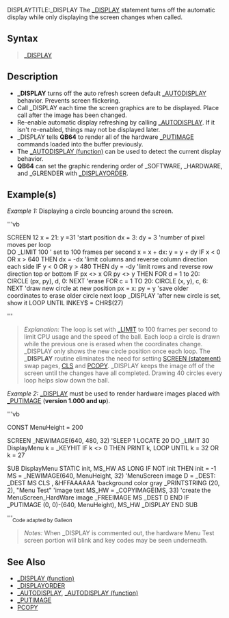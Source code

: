 DISPLAYTITLE:_DISPLAY
The [_DISPLAY](_DISPLAY) statement turns off the automatic display while only displaying the screen changes when called. 


## Syntax
 
>  [_DISPLAY](_DISPLAY)


## Description

* **_DISPLAY** turns off the auto refresh screen default [_AUTODISPLAY](_AUTODISPLAY) behavior. Prevents screen flickering.
* Call _DISPLAY each time the screen graphics are to be displayed. Place call after the image has been changed.
* Re-enable automatic display refreshing by calling [_AUTODISPLAY](_AUTODISPLAY). If it isn't re-enabled, things may not be displayed later.
* _DISPLAY tells **QB64** to render all of the hardware [_PUTIMAGE](_PUTIMAGE) commands loaded into the buffer previously.
* The [_AUTODISPLAY (function)](_AUTODISPLAY (function)) can be used to detect the current display behavior.
* **QB64** can set the graphic rendering order of _SOFTWARE, _HARDWARE, and _GLRENDER with [_DISPLAYORDER](_DISPLAYORDER).


## Example(s)

*Example 1:* Displaying a circle bouncing around the screen.

'''vb

SCREEN 12
x = 21: y =31              'start position
dx = 3: dy = 3             'number of pixel moves per loop       
DO
    _LIMIT 100       ' set to 100 frames per second
    x = x + dx: y = y + dy
    IF x < 0 OR x > 640 THEN dx = -dx 'limit columns and reverse column direction each side
    IF y < 0 OR y > 480 THEN dy = -dy 'limit rows and reverse row direction top or bottom
    IF px <> x OR py <> y THEN FOR d = 1 to 20: CIRCLE (px, py), d, 0: NEXT 'erase
    FOR c = 1 TO 20: CIRCLE (x, y), c, 6: NEXT  'draw new circle at new position
    px = x: py = y        'save older coordinates to erase older circle next loop
    _DISPLAY                'after new circle is set, show it
LOOP UNTIL INKEY$ = CHR$(27) 

'''

> *Explanation:* The loop is set with [_LIMIT](_LIMIT) to 100 frames per second to limit CPU usage and the speed of the ball. Each loop a circle is drawn while the previous one is erased when the coordinates change. _DISPLAY only shows the new circle position once each loop. The **_DISPLAY** routine eliminates the need for setting [SCREEN (statement)](SCREEN (statement)) swap pages, [CLS](CLS) and [PCOPY](PCOPY). _DISPLAY keeps the image off of the screen until the changes have all completed. Drawing 40 circles every loop helps slow down the ball.


*Example 2:* [_DISPLAY](_DISPLAY) must be used to render hardware images placed with [_PUTIMAGE](_PUTIMAGE) (**version 1.000 and up**).

'''vb

CONST MenuHeight = 200


SCREEN _NEWIMAGE(640, 480, 32)
'SLEEP 1
LOCATE 20
DO
    _LIMIT 30
    DisplayMenu
    k = _KEYHIT
    IF k <> 0 THEN PRINT k,
LOOP UNTIL k = 32 OR k = 27


SUB DisplayMenu
STATIC init, MS_HW AS LONG
IF NOT init THEN
    init = -1
    MS = _NEWIMAGE(640, MenuHeight, 32) 'MenuScreen image
    D = _DEST: _DEST MS
    CLS , &HFFAAAAAA 'background color gray
    _PRINTSTRING (20, 2), "Menu Test" 'image text
    MS_HW = _COPYIMAGE(MS, 33) 'create the MenuScreen_HardWare image
    _FREEIMAGE MS
    _DEST D
END IF
_PUTIMAGE (0, 0)-(640, MenuHeight), MS_HW
_DISPLAY
END SUB 

'''<sub>Code adapted by Galleon</sub>
>  *Notes:* When _DISPLAY is commented out, the hardware Menu Test screen portion will blink and key codes may be seen underneath.


## See Also

* [_DISPLAY (function)](_DISPLAY (function))
* [_DISPLAYORDER](_DISPLAYORDER)
* [_AUTODISPLAY](_AUTODISPLAY), [_AUTODISPLAY (function)](_AUTODISPLAY (function))
* [_PUTIMAGE](_PUTIMAGE)
* [PCOPY](PCOPY)




